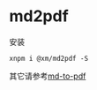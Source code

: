 # md2pdf

安装

```
xnpm i @xm/md2pdf -S
```

其它请参考[md-to-pdf](https://github.com/simonhaenisch/md-to-pdf)

